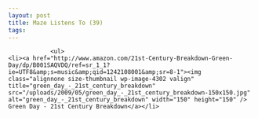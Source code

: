 ```yaml
---
layout: post
title: Maze Listens To (39)
tags:
---
```



                <ul>
    <li><a href="http://www.amazon.com/21st-Century-Breakdown-Green-Day/dp/B001SAQVDQ/ref=sr_1_1?ie=UTF8&amp;s=music&amp;qid=1242108001&amp;sr=8-1"><img class="alignnone size-thumbnail wp-image-4302 valign" title="green_day_-_21st_century_breakdown" src="/uploads/2009/05/green_day_-_21st_century_breakdown-150x150.jpg" alt="green_day_-_21st_century_breakdown" width="150" height="150" /> Green Day - 21st Century Breakdown</a></li>
</ul>
